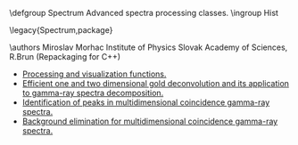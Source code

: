 \defgroup Spectrum Advanced spectra processing classes.
\ingroup Hist

\legacy{Spectrum,package}

 \authors
 Miroslav Morhac
 Institute of Physics
 Slovak Academy of Sciences,
 R.Brun (Repackaging for C++)

  - [Processing and visualization functions.](ftp://root.cern.ch/root/Spectrum.doc)
  - [Efficient one and two dimensional gold deconvolution and its application to gamma-ray spectra decomposition.](ftp://root.cern.ch/root/SpectrumDec.ps.gz)
  - [Identification of peaks in multidimensional coincidence gamma-ray spectra.](ftp://root.cern.ch/root/SpectrumSrc.ps.gz)
  - [Background elimination for multidimensional coincidence gamma-ray spectra.](ftp://root.cern.ch/root/SpectrumBck.ps.gz)

